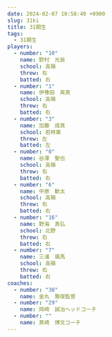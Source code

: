 ```yaml
---
date: 2024-02-07 10:58:40 +0900
slug: 31ki
title: 31期生
tags:
  - 31期生
players:
  - number: "10"
    name: 野村　光辰
    school: 高嶺
    threw: 右
    batted: 右
  - number: "1"
    name: 伊豫田　爽真
    school: 高嶺
    threw: 右
    batted: 右
  - number: "3"
    name: 加藤　成真
    school: 若林東
    threw: 左
    batted: 左
  - number: "0"
    name: 谷澤　聖也
    school: 高嶺
    threw: 右
    batted: 右
  - number: "6"
    name: 中原　歓太
    school: 高嶺
    threw: 右
    batted: 右
  - number: "16"
    name: 野海　真弘
    school: 北野
    threw: 右
    batted: 右
  - number: "7"
    name: 三浦　颯馬
    school: 高嶺
    threw: 右
    batted: 右
coaches:
  - number: "30"
    name: 金丸　雅俊監督
  - number: "29"
    name: 岡崎　誠治ヘッドコーチ
  - number: ""
    name: 真崎　博文コーチ
---
```

